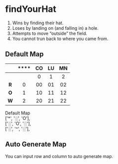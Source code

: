 # findYourHat
<ol type="Rules">
  <li>Wins by finding their hat.</li>
  <li>Loses by landing on (and falling in) a hole.</li>
  <li>Attempts to move “outside” the field.</li>
  <li>You cannot trun back to where you came from.</li>
</ol>

## Default Map 
    
|       | **** | **CO** | **LU** | **MN** |
|:-----:|:----:|:------:|:------:|:------:|
|       |      | 0      | 1      | 2      |
| **R** | 0    | 00     | 01     | 02     |
| **O** | 1    | 10     | 11     | 12     |
| **W** | 2    | 20     | 21     | 22     |


  Default Map  \
  ['*', '░', 'O'],\
  ['░', 'O', '░'],\
  ['░', '^', '░'],

## Auto Generate Map
You can input row and column to auto generate map.
